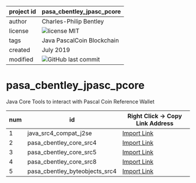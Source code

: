 

project id | pasa_cbentley_jpasc_pcore
------------ | -------------
author | Charles-Philip Bentley
license | ![license MIT](https://img.shields.io/badge/license-MIT-yellowgreen.svg?style=plastic)
tags | Java PascalCoin Blockchain
created | July 2019
modified | ![GitHub last commit](https://img.shields.io/github/last-commit/cpbentley/pasa_cbentley_jpasc_pcore.svg?style=plastic)

# pasa_cbentley_jpasc_pcore
Java Core Tools to interact with Pascal Coin Reference Wallet

num | id | Right Click -> Copy Link Address
----| -- | -------------
1 | java_src4_compat_j2se | [Import Link](https://github.com/cpbentley/java_src4_compat_j2se)
2 | pasa_cbentley_core_src4 | [Import Link](https://github.com/cpbentley/pasa_cbentley_core_src4)
3 | pasa_cbentley_core_src5 | [Import Link](https://github.com/cpbentley/pasa_cbentley_core_src5)
4 | pasa_cbentley_core_src8 | [Import Link](https://github.com/cpbentley/pasa_cbentley_core_src8)
5 | pasa_cbentley_byteobjects_src4 | [Import Link](https://github.com/cpbentley/pasa_cbentley_byteobjects_src4)


